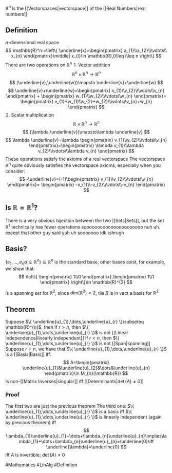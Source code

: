 $\mathbb{R}^n$ is the [[Vectorspaces|vectorspace]] of the [[Real Numbers|real numbers]]
## Definition
$n$-dimensional real space
$$
\mathbb{R}^n:=\left\{  \underline{x}=\begin{pmatrix}
x_{1}\\x_{2}\\\vdots\\ x_{n}
\end{pmatrix}\middle| x_{i}\in \mathbb{R},0\leq i\leq n  \right\}
$$
There are two operations on $\mathbb{R}^n$
$\hspace{0pt}1$. Vector addition
$$
\mathbb{R}^n\times \mathbb{R}^n\to \mathbb{R}^n
$$
$$
(\underline{v},\underline{w})\mapsto  \underline{v}+\underline{w}
$$
$$
\underline{v}+\underline{w}=\begin{pmatrix}
v_{1}\\v_{2}\\\vdots\\v_{n}
\end{pmatrix}
+
\begin{pmatrix}
w_{1}\\w_{2}\\\vdots\\w_{n}
\end{pmatrix}=
\begin{pmatrix}
v_{1}+w_{1}\\v_{2}+w_{2}\\\vdots\\v_{n}+w_{n}
\end{pmatrix}
$$
$\hspace{0pt}2$. Scalar multiplication
$$
\mathbb{R}\times\mathbb{R}^n\to \mathbb{R}^n
$$
$$
(\lambda,\underline{v})\mapsto\lambda \underline{v}
$$
$$
\lambda \underline{v}=\lambda \begin{pmatrix}
v_{1}\\v_{2}\\\vdots\\v_{n}
\end{pmatrix}=\begin{pmatrix}
\lambda v_{1}\\\lambda v_{2}\\\vdots\\\lambda v_{n}
\end{pmatrix}
$$
These operations satisfy the axioms of a real vectorspace
The vectorspace $\mathbb{R}^n$ quite obviously satisfies the vectorspace axioms, especially when you consider:
$$
-\underline{v}=(-1)\begin{pmatrix}
v_{1}\\v_{2}\\\vdots\\v_{n}
\end{pmatrix}=
\begin{pmatrix}
-v_{1}\\-v_{2}\\\vdots\\-v_{n}
\end{pmatrix}
$$
## Is $\mathbb{R}=\mathbb{R}^1$?
There is a very obvious bijection between the two [[Sets|Sets]], but the set $\mathbb{R}^1$ technically has fewer operations soooooooooooooooooooooo nuh uh. except that other guy said yuh uh sooooooo idk \shrugh
## Basis?
$\{ e_{1},\dots,e_{n}q\subseteq \mathbb{R}^{n}  \}\subseteq \mathbb{R}^{n}$ is the standard base, other bases exist, for example, we shaw that:
$$
\left\{  
\begin{pmatrix}
1\\0
\end{pmatrix},\begin{pmatrix}
1\\1
\end{pmatrix}
 \right\}\in \mathbb{R}^{2}
$$

Is a spanning set for $\mathbb{R}^{2}$, since $\text{dim}(\mathbb{R}^{2})=2$, tiis $B$ is in vact a basis for $\mathbb{R}^{2}$

## Theorem
Suppose $\{ \underline{u}_{1},\dots,\underline{u}_{r} \}\subseteq \mathbb{R}^{n}$, then
If $r>n$, then $\{ \underline{u}_{1},\dots,\underline{u}_{r} \}$ is not [[Linear Independence|linearly independent]]
If $r<n$, then $\{ \underline{u}_{1},\dots,\underline{u}_{r} \}$ is not [[Span|spanning]]
Suppose $r=n$, we have that $\{ \underline{u}_{1},\dots,\underline{u}_{r} \}$ is a [[Basis|Basis]] iff:
$$
A=\begin{pmatrix}
\underline{u}_{1}&\underline{u}_{2}&\dots&\underline{u}_{n}
\end{pmatrix}\in M_{n}(\mathbb{R})
$$
Is non-[[Matrix Inverses|singular]] iff [[Determinants|$\det(A)\neq 0$]]
### Proof
The first two are just the previous theorem
The third one: $\{ \underline{u}_{1},\dots,\underline{u}_{r} \}$ is a basis iff $\{ \underline{u}_{1},\dots,\underline{u}_{r} \}$ is linearly independent (again by previous theorem) iff
$$
\lambda_{1}\underline{u}_{1}+\dots+\lambda_{n}\underline{u}_{n}\implies\lambda_{1}+\dots+\lambda_{n}\underline{u}_{n}=\underline{0}\iff \underline{\lambda}=\underline{0}
$$
iff $A$ is invertible; $\det(A)\neq 0$



#Mathematics #LinAlg #Definition